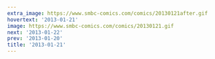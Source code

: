 ```yaml
---
extra_image: https://www.smbc-comics.com/comics/20130121after.gif
hovertext: '2013-01-21'
image: https://www.smbc-comics.com/comics/20130121.gif
next: '2013-01-22'
prev: '2013-01-20'
title: '2013-01-21'
---
```

